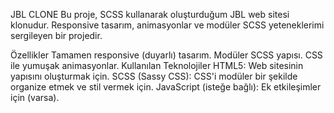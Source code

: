 JBL CLONE
Bu proje, SCSS kullanarak oluşturduğum JBL web sitesi klonudur. Responsive tasarım, animasyonlar ve modüler SCSS yeteneklerimi sergileyen bir projedir.

Özellikler
Tamamen responsive (duyarlı) tasarım.
Modüler SCSS yapısı.
CSS ile yumuşak animasyonlar.
Kullanılan Teknolojiler
HTML5: Web sitesinin yapısını oluşturmak için.
SCSS (Sassy CSS): CSS'i modüler bir şekilde organize etmek ve stil vermek için.
JavaScript (isteğe bağlı): Ek etkileşimler için (varsa).

